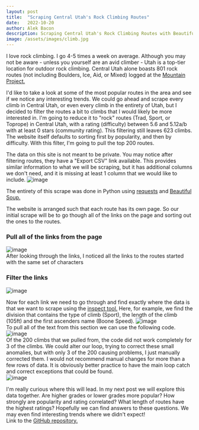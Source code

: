 ```yaml
---
layout: post
title:  "Scraping Central Utah's Rock Climbing Routes"
date:   2022-10-20
author: Alek Bacon
description: Scraping Central Utah's Rock Climbing Routes with Beautiful Soup
image: /assets/images/climb.jpg
---
```

I love rock climbing. I go 4-5 times a week on average. Although you may not be aware - unless you yourself are an avid climber - Utah is a top-tier location for outdoor rock climbing. Central Utah alone boasts 801 rock routes (not including Boulders, Ice, Aid, or Mixed) logged at the [Mountain Project.](https://www.mountainproject.com/) <br>

I'd like to take a look at some of the most popular routes in the area and see if we notice any interesting trends. We could go ahead and scrape every climb in Central Utah, or even every climb in the entirety of Utah, but I decided to filter the routes a bit to climbs that I would likely be more interested in. I'm going to reduce it to "rock" routes (Trad, Sport, or Toprope) in Central Utah, with a rating (difficulty) between 5.6 and 5.12a/b with at least 0 stars (community rating). This filtering still leaves 623 climbs. The website itself defaults to sorting first by popularity, and then by difficulty. With this filter, I'm going to pull the top 200 routes. 

The data on this site is not meant to be private. You may notice after filtering routes, they have a "Export CSV" link available. This provides similar information to what we will be scraping, but it has additional columns we don't need, and it is missing at least 1 column that we would like to include.
![image](https://user-images.githubusercontent.com/112503027/197302554-f4d4740d-69a7-49ae-94f1-b11e35c9d9f3.png)

The entirety of this scrape was done in Python using [requests](https://pypi.org/project/requests/) and [Beautiful Soup.](https://pypi.org/project/beautifulsoup4/) <br>

The website is arranged such that each route has its own page. So our initial scrape will be to go though all of the links on the page and sorting out the ones to the routes. 
### Pull all of the links from the page
![image](https://user-images.githubusercontent.com/112503027/197300925-913c70bb-28ec-494c-a78b-12d35d5a6e01.png) <br>
After looking through the links, I noticed all the links to the routes started with the same set of characters
### Filter the links
![image](https://user-images.githubusercontent.com/112503027/197301146-611b6607-b462-4deb-93a1-c217a81cf286.png) <br>

Now for each link we need to go through and find exactly where the data is that we want to scrape using the [inspect tool.](https://www.thoughtco.com/get-inspect-element-tool-for-browser-756549) Here, for example, we find the division that contains the type of climb (Sport), the length of the climb (105ft) and the first ascenders name (Boone Speed).
![image](https://user-images.githubusercontent.com/112503027/197303137-c6c6cb84-45c5-409e-9f3d-a50947087c29.png) <br>
To pull all of the text from this section we can use the following code. <br> ![image](https://user-images.githubusercontent.com/112503027/197303344-3826bbbd-1608-49bc-90fc-133223f89d7d.png) <br>
Of the 200 climbs that we pulled from, the code did not work completely for 3 of the climbs. We could alter our loop, trying to correct these small anomalies, but with only 3 of the 200 causing problems, I just manually corrected them. I would not recommend manual changes for more than a few rows of data. It is obviously better practice to have the main loop catch and correct exceptions that could be found. <br>
![image](https://user-images.githubusercontent.com/112503027/197304245-63f999e5-c5ed-48a3-89f3-b02fa633cb9f.png) <br>

I'm really curious where this will lead. In my next post we will explore this data together. Are higher grades or lower grades more popular? How strongly are popularity and rating correlated? What length of routes have the highest ratings? Hopefully we can find answers to these questions. We may even find interesting trends where we didn't expect! <br>
Link to the [GitHub repository.](https://github.com/Bacon-A/Web-Scrape) <br>
